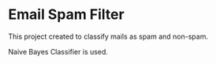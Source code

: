 # Email Spam Filter

This project created to classify mails as spam and non-spam.

Naive Bayes Classifier is used.
